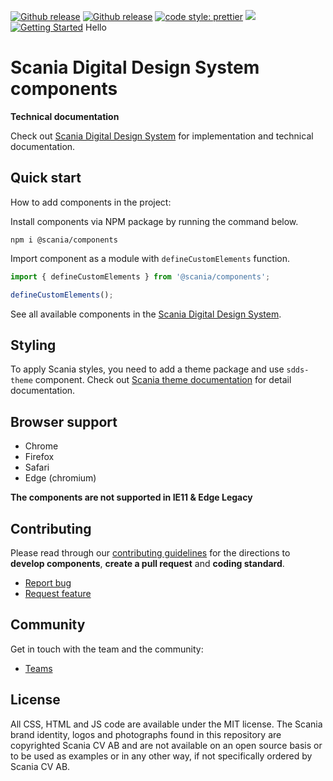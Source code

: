 [![Github release](https://img.shields.io/npm/v/@scania/components?color=1081C2)](https://www.npmjs.com/package/@scania/components)
[![Github release](https://img.shields.io/github/v/release/scania-digital-design-system/sdds?color=1081C2)](https://github.com/scania-digital-design-system/sdds/releases)
[![code style: prettier](https://img.shields.io/badge/code_style-prettier-ff69b4.svg?style=flat-square)](https://github.com/prettier/prettier)
![](https://img.shields.io/github/license/scania-digital-design-system/sdds)
[![Getting Started](https://img.shields.io/badge/Available%20components-digitaldesign.scania.com-orange)](https://digitaldesign.scania.com/getting-started/development)
Hello
# Scania Digital Design System components

**Technical documentation**

Check out [Scania Digital Design System](https://digitaldesign.scania.com/) for implementation and technical documentation.

## Quick start

How to add components in the project:

Install components via NPM package by running the command below.

```
npm i @scania/components
```

Import component as a module with `defineCustomElements` function.

```js
import { defineCustomElements } from '@scania/components';

defineCustomElements();
```

See all available components in the [Scania Digital Design System](https://digitaldesign.scania.com/components).

## Styling

To apply Scania styles, you need to add a theme package and use `sdds-theme` component. Check out [Scania theme documentation](https://github.com/scania-digital-design-system/sdds/tree/master/theme) for detail documentation.

## Browser support

- Chrome
- Firefox
- Safari
- Edge (chromium)

**The components are not supported in IE11 & Edge Legacy**

## Contributing

Please read through our [contributing guidelines](https://github.com/scania-digital-design-system/sdds/blob/master/CONTRIBUTING.md) for the directions to **develop components**, **create a pull request** and **coding standard**.

- [Report bug](https://github.com/scania-digital-design-system/sdds/issues)
- [Request feature](https://github.com/scania-digital-design-system/sdds/issues/new)

## Community

Get in touch with the team and the community:

- [Teams](https://teams.microsoft.com/l/team/19%3a1257007a64d44c64954acca27a9d4b46%40thread.skype/conversations?groupId=79f9bfeb-73e2-424d-9477-b236191ece5e&tenantId=3bc062e4-ac9d-4c17-b4dd-3aad637ff1ac)

## License

All CSS, HTML and JS code are available under the MIT license. The Scania brand identity, logos and photographs found in this repository are copyrighted Scania CV AB and are not available on an open source basis or to be used as examples or in any other way, if not specifically ordered by Scania CV AB.
